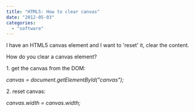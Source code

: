 ```yaml
---
title: "HTML5: How to clear canvas"
date: "2012-05-03"
categories: 
  - "software"
---
```


I have an HTML5 canvas element and I want to 'reset' it, clear the content.

How do you clear a canvas element?

  

1\. get the canvas from the DOM:

_canvas = document.getElementById("canvas");_

  

2\. reset canvas:

_canvas.width = canvas.width;_
